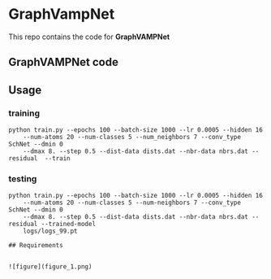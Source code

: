 # GraphVampNet

This repo contains the code for **GraphVAMPNet**


## GraphVAMPNet code

## Usage

### training
```
python train.py --epochs 100 --batch-size 1000 --lr 0.0005 --hidden 16  
    --num-atoms 20 --num-classes 5 --num_neighbors 7 --conv_type SchNet --dmin 0 
    --dmax 8. --step 0.5 --dist-data dists.dat --nbr-data nbrs.dat --residual  --train
```
### testing

```
python train.py --epochs 100 --batch-size 1000 --lr 0.0005 --hidden 16 
    --num-atoms 20 --num-classes 5 --num-neighbors 7 --conv_type SchNet --dmin 0
    --dmax 8. --step 0.5 --dist-data dists.dat --nbr-data nbrs.dat --residual --trained-model
    logs/logs_99.pt

## Requirements


![figure](figure_1.png)
